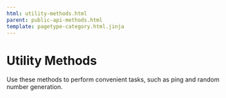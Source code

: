 ```yaml
---
html: utility-methods.html
parent: public-api-methods.html
template: pagetype-category.html.jinja
---
```

# Utility Methods
Use these methods to perform convenient tasks, such as ping and random number generation.